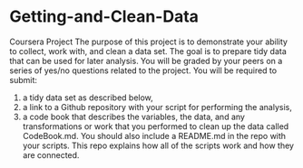 # Getting-and-Clean-Data
Coursera Project
The purpose of this project is to demonstrate your ability to collect, work with, and clean a data set. 
The goal is to prepare tidy data that can be used for later analysis. 
You will be graded by your peers on a series of yes/no questions related to the project. 
You will be required to submit:
1) a tidy data set as described below, 
2) a link to a Github repository with your script for performing the analysis,
 3) a code book that describes the variables, the data, and any transformations or work that you performed to clean up the data called CodeBook.md. 
 You should also include a README.md in the repo with your scripts. 
 This repo explains how all of the scripts work and how they are connected.
